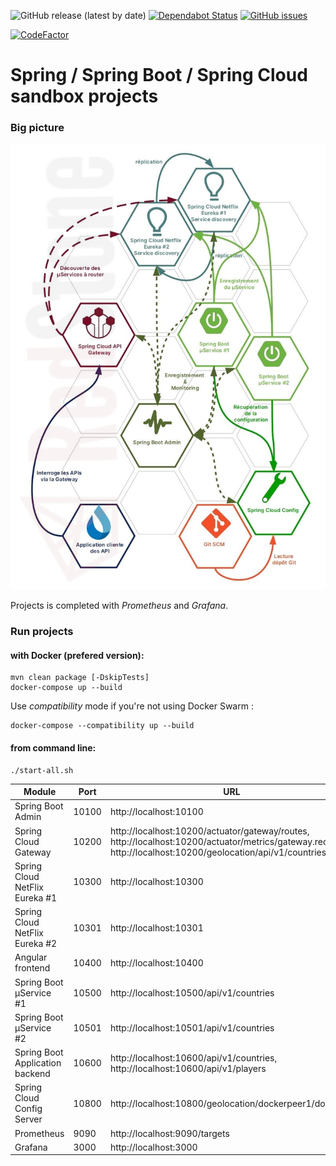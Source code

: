![GitHub release (latest by date)](https://img.shields.io/github/v/release/DVanderstoken/springSandbox?style=plastic)
[![Dependabot Status](https://api.dependabot.com/badges/status?host=github&identifier=136540346)](https://dependabot.com)
[![GitHub issues](https://img.shields.io/github/issues/DVanderstoken/springSandbox)](https://github.com/DVanderstoken/springSandbox/issues)

[![CodeFactor](https://www.codefactor.io/repository/github/dvanderstoken/springsandbox/badge)](https://www.codefactor.io/repository/github/dvanderstoken/springsandbox)


# Spring / Spring Boot / Spring Cloud sandbox projects

### Big picture

![Big picture](./docs/images/DesendettementSpringCloudV3.png)

Projects is completed with *Prometheus* and *Grafana*.

### Run projects

#### with Docker (prefered version):

```
mvn clean package [-DskipTests]
docker-compose up --build
```

Use *compatibility* mode if you're not using Docker Swarm : 

```
docker-compose --compatibility up --build
```

#### from command line:

```
./start-all.sh
```

| Module                          | Port  | URL                                                                                                                                                           |
| ------------------------------- | ----- | ------------------------------------------------------------------------------------------------------------------------------------------------------------- |
| Spring Boot Admin               | 10100 | http://localhost:10100                                                                                                                                        |
| Spring Cloud Gateway            | 10200 | http://localhost:10200/actuator/gateway/routes, http://localhost:10200/actuator/metrics/gateway.requests, http://localhost:10200/geolocation/api/v1/countries |
| Spring Cloud NetFlix Eureka #1  | 10300 | http://localhost:10300                                                                                                                                        |
| Spring Cloud NetFlix Eureka #2  | 10301 | http://localhost:10301                                                                                                                                        |
| Angular frontend                | 10400 | http://localhost:10400                                                                                                                                        |
| Spring Boot µService #1         | 10500 | http://localhost:10500/api/v1/countries                                                                                                                       |
| Spring Boot µService #2         | 10501 | http://localhost:10501/api/v1/countries                                                                                                                       |
| Spring Boot Application backend | 10600 | http://localhost:10600/api/v1/countries, http://localhost:10600/api/v1/players                                                                                |
| Spring Cloud Config Server      | 10800 | http://localhost:10800/geolocation/dockerpeer1/docker                                                                                                         |
| Prometheus                      | 9090  | http://localhost:9090/targets                                                                                                                                 |
| Grafana                         | 3000  | http://localhost:3000                                                                                                                                         |
